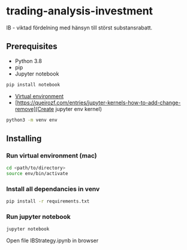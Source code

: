 # trading-analysis-investment
IB - viktad fördelning med hänsyn till störst substansrabatt. 

## Prerequisites
- Python 3.8
- pip
- Jupyter notebook
```sh
pip install notebook
```
-  [Virtual environment](https://docs.python.org/3/library/venv.html) 
-  [https://queirozf.com/entries/jupyter-kernels-how-to-add-change-remove](Create jupyter env kernel)
```sh
python3 -m venv env
```

## Installing
### Run virtual environment (mac)
```sh
cd <path/to/directory>
source env/bin/activate
```

### Install all dependancies in venv
```sh
pip install -r requirements.txt
```

### Run jupyter notebook
```sh
jupyter notebook
```
Open file IBStrategy.ipynb in browser
